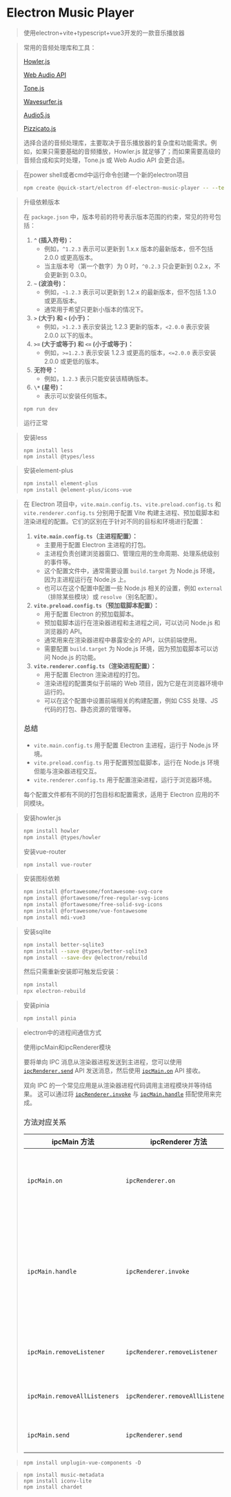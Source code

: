 # Electron Music Player

> 使用electron+vite+typescript+vue3开发的一款音乐播放器

> 常用的音频处理库和工具：
>
> [Howler.js](https://howlerjs.com/)
>
> [Web Audio API](https://developer.mozilla.org/zh-CN/docs/Web/API/Web_Audio_API)
>
> [Tone.js](https://tonejs.github.io/)
>
> [Wavesurfer.js](https://wavesurfer.xyz/)
>
> [Audio5.js](https://zohararad.github.io/audio5js/)
>
> [Pizzicato.js](https://alemangui.github.io/pizzicato/)
>
> 选择合适的音频处理库，主要取决于音乐播放器的复杂度和功能需求。例如，如果只需要基础的音频播放，Howler.js 就足够了；而如果需要高级的音频合成和实时处理，Tone.js 或 Web Audio API 会更合适。

> 在power shell或者cmd中运行命令创建一个新的electron项目
>
> ```sh
> npm create @quick-start/electron df-electron-music-player -- --template vue-ts
> ```

> 升级依赖版本
>
> 在 `package.json` 中，版本号前的符号表示版本范围的约束，常见的符号包括：
>
> 1. **`^` (插入符号)：**
>    - 例如，`^1.2.3` 表示可以更新到 1.x.x 版本的最新版本，但不包括 2.0.0 或更高版本。
>    - 当主版本号（第一个数字）为 0 时，`^0.2.3` 只会更新到 0.2.x，不会更新到 0.3.0。
> 2. **`~` (波浪号)：**
>    - 例如，`~1.2.3` 表示可以更新到 1.2.x 的最新版本，但不包括 1.3.0 或更高版本。
>    - 通常用于希望只更新小版本的情况下。
> 3. **`>` (大于) 和 `<` (小于)：**
>    - 例如，`>1.2.3` 表示安装比 1.2.3 更新的版本，`<2.0.0` 表示安装 2.0.0 以下的版本。
> 4. **`>=` (大于或等于) 和 `<=` (小于或等于)：**
>    - 例如，`>=1.2.3` 表示安装 1.2.3 或更高的版本，`<=2.0.0` 表示安装 2.0.0 或更低的版本。
> 5. **无符号：**
>    - 例如，`1.2.3` 表示只能安装该精确版本。
> 6. **`\*` (星号)：**
>    - 表示可以安装任何版本。
>
> ```
> npm run dev
> ```
>
> 运行正常

> 安装less
>
> ```
> npm install less
> npm install @types/less
> ```

> 安装element-plus
>
> ```sh
> npm install element-plus
> npm install @element-plus/icons-vue
> ```

> 在 Electron 项目中，`vite.main.config.ts`、`vite.preload.config.ts` 和 `vite.renderer.config.ts` 分别用于配置 Vite 构建主进程、预加载脚本和渲染进程的配置。它们的区别在于针对不同的目标和环境进行配置：
>
> 1. **`vite.main.config.ts`（主进程配置）：**
>    - 主要用于配置 Electron 主进程的打包。
>    - 主进程负责创建浏览器窗口、管理应用的生命周期、处理系统级别的事件等。
>    - 这个配置文件中，通常需要设置 `build.target` 为 Node.js 环境，因为主进程运行在 Node.js 上。
>    - 也可以在这个配置中配置一些 Node.js 相关的设置，例如 `external`（排除某些模块）或 `resolve`（别名配置）。
> 2. **`vite.preload.config.ts`（预加载脚本配置）：**
>    - 用于配置 Electron 的预加载脚本。
>    - 预加载脚本运行在渲染器进程和主进程之间，可以访问 Node.js 和浏览器的 API。
>    - 通常用来在渲染器进程中暴露安全的 API，以供前端使用。
>    - 需要配置 `build.target` 为 Node.js 环境，因为预加载脚本可以访问 Node.js 的功能。
> 3. **`vite.renderer.config.ts`（渲染进程配置）：**
>    - 用于配置 Electron 渲染进程的打包。
>    - 渲染进程的配置类似于前端的 Web 项目，因为它是在浏览器环境中运行的。
>    - 可以在这个配置中设置前端相关的构建配置，例如 CSS 处理、JS 代码的打包、静态资源的管理等。
>
> ### 总结
>
> - `vite.main.config.ts` 用于配置 Electron 主进程，运行于 Node.js 环境。
> - `vite.preload.config.ts` 用于配置预加载脚本，运行在 Node.js 环境但能与渲染器进程交互。
> - `vite.renderer.config.ts` 用于配置渲染进程，运行于浏览器环境。
>
> 每个配置文件都有不同的打包目标和配置需求，适用于 Electron 应用的不同模块。

> 安装howler.js
>
> ```sh
> npm install howler
> npm install @types/howler
> ```
>
> 安装vue-router
>
> ```sh
> npm install vue-router
> ```

>安装图标依赖
>
>```sh
>npm install @fortawesome/fontawesome-svg-core
>npm install @fortawesome/free-regular-svg-icons
>npm install @fortawesome/free-solid-svg-icons
>npm install @fortawesome/vue-fontawesome
>npm install mdi-vue3
>```

> 安装sqlite
>
> ```sh
> npm install better-sqlite3
> npm install --save @types/better-sqlite3
> npm install --save-dev @electron/rebuild
> ```
>
> 然后只需重新安装即可触发后安装：
>
> ```sh
> npm install
> npx electron-rebuild
> ```

>安装pinia
>
>```sh
>npm install pinia
>```

> electron中的进程间通信方式
>
> 使用ipcMain和ipcRenderer模块
>
> 要将单向 IPC 消息从渲染器进程发送到主进程，您可以使用 [`ipcRenderer.send`](https://www.electronjs.org/zh/docs/latest/api/ipc-renderer) API 发送消息，然后使用 [`ipcMain.on`](https://www.electronjs.org/zh/docs/latest/api/ipc-main) API 接收。
>
> 双向 IPC 的一个常见应用是从渲染器进程代码调用主进程模块并等待结果。 这可以通过将 [`ipcRenderer.invoke`](https://www.electronjs.org/zh/docs/latest/api/ipc-renderer#ipcrendererinvokechannel-args) 与 [`ipcMain.handle`](https://www.electronjs.org/zh/docs/latest/api/ipc-main#ipcmainhandlechannel-listener) 搭配使用来完成。
>
> ### 方法对应关系
>
> | ipcMain 方法                 | ipcRenderer 方法                 | 描述                                     |
> | ---------------------------- | -------------------------------- | ---------------------------------------- |
> | `ipcMain.on`                 | `ipcRenderer.on`                 | 注册监听器，用于监听消息                 |
> | `ipcMain.handle`             | `ipcRenderer.invoke`             | 注册异步处理程序，用于处理请求并返回结果 |
> | `ipcMain.removeListener`     | `ipcRenderer.removeListener`     | 移除指定的监听器                         |
> | `ipcMain.removeAllListeners` | `ipcRenderer.removeAllListeners` | 移除所有监听器                           |
> | `ipcMain.send`               | `ipcRenderer.send`               | 发送异步消息                             |

> ```
> npm install unplugin-vue-components -D
> ```
>

> ```
> npm install music-metadata
> npm install iconv-lite
> npm install chardet
> ```